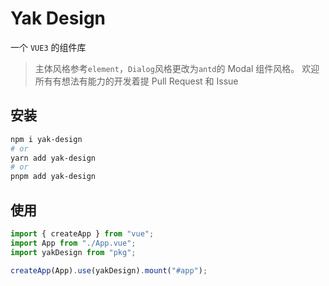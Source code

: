 # Yak Design

一个 `VUE3` 的组件库

> 主体风格参考`element`，`Dialog`风格更改为`antd`的 Modal 组件风格。
> 欢迎所有有想法有能力的开发着提 Pull Request 和 Issue

## 安装

```bash
npm i yak-design
# or
yarn add yak-design
# or
pnpm add yak-design
```

## 使用

```js
import { createApp } from "vue";
import App from "./App.vue";
import yakDesign from "pkg";

createApp(App).use(yakDesign).mount("#app");
```
